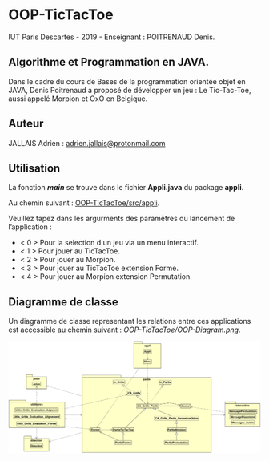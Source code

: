 # OOP-TicTacToe

IUT Paris Descartes - 2019 - Enseignant : POITRENAUD Denis.

## Algorithme et Programmation en JAVA.

Dans le cadre du cours de Bases de la programmation orientée objet en JAVA, Denis Poitrenaud a proposé de développer un jeu : Le Tic-Tac-Toe, aussi appelé Morpion et OxO en Belgique.

## Auteur

JALLAIS Adrien : <adrien.jallais@protonmail.com>  

## Utilisation

La fonction ***main*** se trouve dans le fichier **Appli.java** du package **appli**.

Au chemin suivant : [OOP-TicTacToe/src/appli](/OOP-TicTacToe/src/appli/Appli.java).

Veuillez tapez dans les argurments des paramètres du lancement de l’application :

+ < 0 > Pour la selection d un jeu via un menu interactif.
+ < 1 > Pour jouer au TicTacToe.
+ < 2 > Pour jouer au Morpion.
+ < 3 > Pour jouer au TicTacToe extension Forme.
+ < 4 > Pour jouer au Morpion extension Permutation.

## Diagramme de classe

Un diagramme de classe representant les relations entre ces applications est accessible au chemin suivant :
*OOP-TicTacToe/OOP-Diagram.png*.


![Diagram](OOP-TicTacToe/OOP-Diagram.png)
